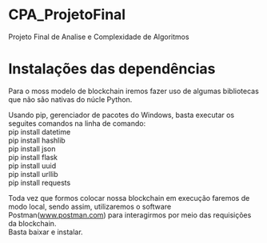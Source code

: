# CPA_ProjetoFinal
Projeto Final de Analise e Complexidade de Algoritmos

# Instalações das dependências
Para o moss modelo de blockchain iremos fazer uso de algumas bibliotecas que não são nativas do núcle Python.<br>

Usando pip, gerenciador de pacotes do Windows, basta executar os seguites comandos na linha de comando:<br>
pip install datetime<br>
pip install hashlib<br>
pip install json<br>
pip install flask<br>
pip install uuid<br>
pip install urllib<br>
pip install requests<br>

Toda vez que formos colocar nossa blockchain em execução faremos de modo local, sendo assim, utilizaremos o software Postman(www.postman.com) para interagirmos por meio das requisições da blockchain.<br>
Basta baixar e instalar.


